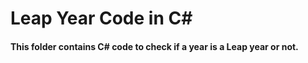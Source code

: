 # Leap Year Code in C#

#### This folder contains C# code to check if a year is a Leap year or not.
